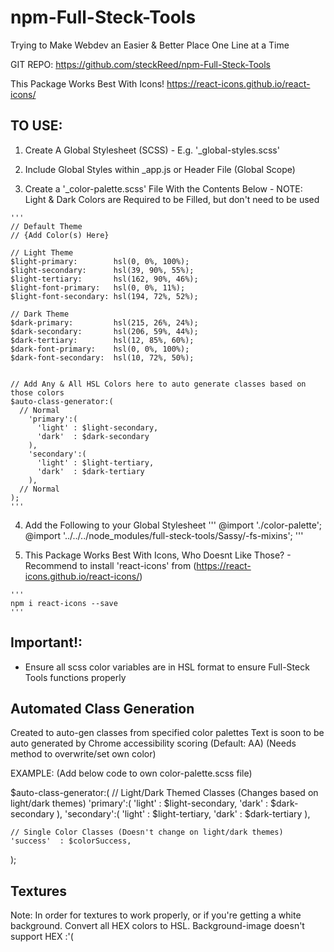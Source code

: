 # npm-Full-Steck-Tools
Trying to Make Webdev an Easier &amp; Better Place One Line at a Time

GIT REPO: https://github.com/steckReed/npm-Full-Steck-Tools

This Package Works Best With Icons!
https://react-icons.github.io/react-icons/

## TO USE:
  1. Create A Global Stylesheet (SCSS)
    - E.g. '_global-styles.scss'

  2. Include Global Styles within _app.js or Header File (Global Scope)

  3. Create a '_color-palette.scss' File With the Contents Below
    - NOTE: Light & Dark Colors are Required to be Filled, but don't need to be used

    '''
    // Default Theme
    // {Add Color(s) Here}

    // Light Theme
    $light-primary:        hsl(0, 0%, 100%);
    $light-secondary:      hsl(39, 90%, 55%);
    $light-tertiary:       hsl(162, 90%, 46%);
    $light-font-primary:   hsl(0, 0%, 11%);
    $light-font-secondary: hsl(194, 72%, 52%);

    // Dark Theme
    $dark-primary:         hsl(215, 26%, 24%);
    $dark-secondary:       hsl(206, 59%, 44%);
    $dark-tertiary:        hsl(12, 85%, 60%);
    $dark-font-primary:    hsl(0, 0%, 100%);
    $dark-font-secondary:  hsl(10, 72%, 50%);


    // Add Any & All HSL Colors here to auto generate classes based on those colors
    $auto-class-generator:(
      // Normal
        'primary':(
          'light' : $light-secondary,
          'dark'  : $dark-secondary
        ),
        'secondary':(
          'light' : $light-tertiary,
          'dark'  : $dark-tertiary
        ),
      // Normal
    );
    '''

  4. Add the Following to your Global Stylesheet
    '''
    @import './color-palette';
    @import '../../../node_modules/full-steck-tools/Sassy/-fs-mixins';
    '''

  5. This Package Works Best With Icons, Who Doesnt Like Those?
    - Recommend to install 'react-icons' from (https://react-icons.github.io/react-icons/)
    
    '''
    npm i react-icons --save
    '''

## Important!: 
  - Ensure all scss color variables are in HSL format to ensure Full-Steck Tools functions properly

## Automated Class Generation
  Created to auto-gen classes from specified color palettes
  Text is soon to be auto generated by Chrome accessibility scoring (Default: AA)
    (Needs method to overwrite/set own color)
  
  EXAMPLE: (Add below code to own color-palette.scss file)

  $auto-class-generator:(
    // Light/Dark Themed Classes (Changes based on light/dark themes)
    'primary':(
      'light' : $light-secondary,
      'dark'  : $dark-secondary
    ),
    'secondary':(
      'light' : $light-tertiary,
      'dark'  : $dark-tertiary
    ),

    // Single Color Classes (Doesn't change on light/dark themes)
    'success'  : $colorSuccess,
  );

## Textures
  Note: In order for textures to work properly, or if you're getting a white background.
        Convert all HEX colors to HSL. Background-image doesn't support HEX :'(